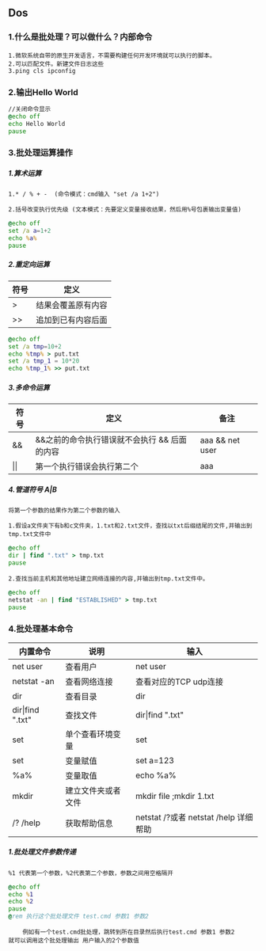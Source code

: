 ## Dos


### 1.什么是批处理？可以做什么？内部命令
  
    1.微软系统自带的原生开发语言，不需要构建任何开发环境就可以执行的脚本。
    2.可以匹配文件。新建文件日志这些
    3.ping cls ipconfig 


### 2.输出Hello World

``` .bat
//关闭命令显示
@echo off 
echo Hello World
pause
```

### 3.批处理运算操作

##### 1.算术运算

    1.* / % + -  (命令模式：cmd输入 "set /a 1+2")

    2.括号改变执行优先级 (文本模式：先要定义变量接收结果，然后用%号包裹输出变量值)

```.cmd
@echo off
set /a a=1+2
echo %a%
pause
```
##### 2.重定向运算

|符号|定义|
|-|-|
|>|结果会覆盖原有内容|
|>>|追加到已有内容后面|

```.cmd
@echo off
set /a tmp=10+2
echo %tmp% > put.txt
set /a tmp_1 = 10*20
echo %tmp_1% >> put.txt
```

##### 3.多命令运算

|符号|定义|备注|
|-|-|-|
|&&|&&之前的命令执行错误就不会执行 && 后面的内容|aaa && net user|
|\|\||第一个执行错误会执行第二个|aaa|| net user |

##### 4.管道符号 A|B 

`将第一个参数的结果作为第二个参数的输入` 

    1.假设a文件夹下有b和c文件夹，1.txt和2.txt文件，查找以txt后缀结尾的文件,并输出到tmp.txt文件中

```.cmd
@echo off
dir | find ".txt" > tmp.txt
pause
```
    2.查找当前主机和其他地址建立网络连接的内容,并输出到tmp.txt文件中。

```.cmd
@echo off
netstat -an | find "ESTABLISHED" > tmp.txt
pause
```


### 4.批处理基本命令

|内置命令|说明|输入|
|-|-|-|
|net user|查看用户|net user|
|netstat -an|查看网络连接|查看对应的TCP udp连接|
|dir|查看目录|dir|
|dir\|find ".txt" |查找文件|dir\|find ".txt"|
|set|单个查看环境变量|set|
|set|变量赋值|set a=123|
|%a%|变量取值|echo %a%|
|mkdir|建立文件夹或者文件|mkdir file ;mkdir 1.txt|
|/? /help|获取帮助信息|netstat /?或者 netstat /help 详细帮助|

##### 1.批处理文件参数传递

`%1 代表第一个参数，%2代表第二个参数，参数之间用空格隔开`

```.cmd
@echo off
echo %1
echo %2 
pause
@rem 执行这个批处理文件 test.cmd 参数1 参数2
```
        例如有一个test.cmd批处理，跳转到所在目录然后执行test.cmd 参数1 参数2 
    就可以调用这个批处理输出 用户输入的2个参数值
